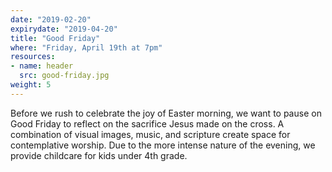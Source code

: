 ```yaml
---
date: "2019-02-20"
expirydate: "2019-04-20"
title: "Good Friday"
where: "Friday, April 19th at 7pm"
resources:
- name: header
  src: good-friday.jpg
weight: 5
---
```


Before we rush to celebrate the joy of Easter morning, we want to pause on Good Friday to reflect on the sacrifice Jesus made on the cross.  A combination of visual images, music, and scripture create space for contemplative worship. Due to the more intense nature of the evening, we provide childcare for kids under 4th grade. 

